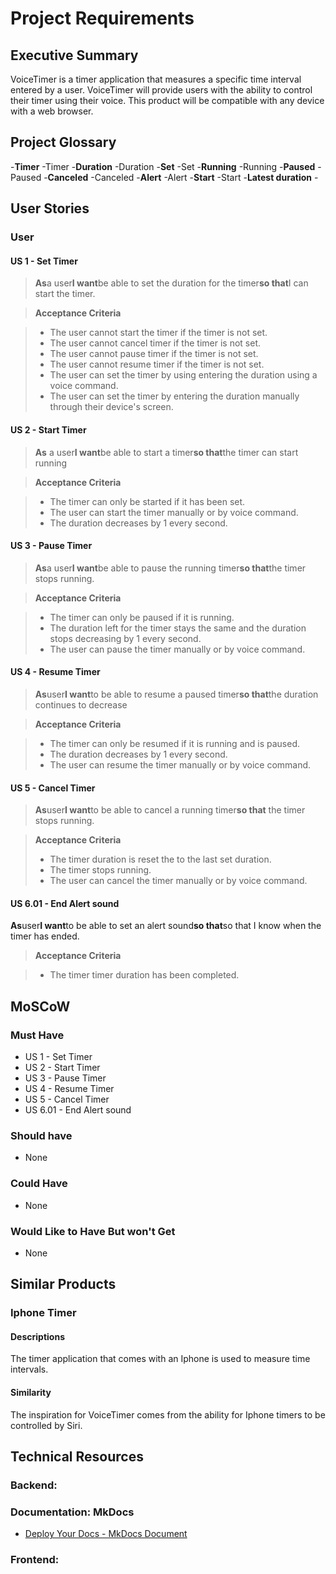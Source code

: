 # Project Requirements

## Executive Summary
VoiceTimer is a timer application that measures a specific time interval entered by a user. VoiceTimer will provide users with the ability to control their timer using their voice. This product will be compatible with any device with a web browser.

## Project Glossary
-**Timer** -Timer 
-**Duration** -Duration
-**Set** -Set
-**Running** -Running
-**Paused** -Paused
-**Canceled** -Canceled
-**Alert** -Alert
-**Start** -Start
-**Latest duration** -

## User Stories

### User 

#### US 1 - Set Timer 
> **As**a user**I want**be able to set the duration for the timer**so that**I can start the timer.

> **Acceptance Criteria**

>- The user cannot start the timer if the timer is not set.
>- The user cannot cancel timer if the timer is not set.
>- The user cannot pause timer if the timer is not set.
>- The user cannot resume timer if the timer is not set.
>- The user can set the timer by using entering the duration using a voice command.
>- The user can set the timer by entering the duration manually through their device's screen.


#### US 2 - Start Timer 
> **As** a user**I want**be able to start a timer**so that**the timer can start running

> **Acceptance Criteria**

>- The timer can only be started if it has been set.
>- The user can start the timer manually or by voice command.
>- The duration decreases by 1 every second.


#### US 3 - Pause Timer 
> **As**a user**I want**be able to pause the running timer**so that**the timer stops running.

> **Acceptance Criteria**

>- The timer can only be paused if it is running.
>- The duration left for the timer stays the same and the duration stops decreasing by 1 every second.
>- The user can pause the timer manually or by voice command.


#### US 4 - Resume Timer 
> **As**user**I want**to be able to resume a paused timer**so that**the duration continues to decrease

> **Acceptance Criteria**

>- The timer can only be resumed if it is running and is paused.
>- The duration decreases by 1 every second.
>- The user can resume the timer manually or by voice command.


#### US 5 - Cancel Timer 
> **As**user**I want**to be able to cancel a running timer**so that** the timer stops running.

> **Acceptance Criteria**
>- The timer duration is reset the to the last set duration.
>- The timer stops running.
>- The user can cancel the timer manually or by voice command.


#### US 6.01 - End Alert sound
**As**user**I want**to be able to set an alert sound**so that**so that I know when the timer has ended.

> **Acceptance Criteria**

>- The timer timer duration has been completed.



## MoSCoW

### Must Have
- US 1 - Set Timer 
- US 2 - Start Timer
- US 3 - Pause Timer
- US 4 - Resume Timer 
- US 5 - Cancel Timer
- US 6.01 - End Alert sound

### Should have 
- None

### Could Have
- None

### Would Like to Have But won't Get
- None

## Similar Products

### Iphone Timer
#### Descriptions 
The timer application that comes with an Iphone is used to measure time intervals.

#### Similarity
The inspiration for VoiceTimer comes from the ability for Iphone timers to be controlled by Siri.


## Technical Resources


### Backend: 
### Documentation: MkDocs 
- [Deploy Your Docs - MkDocs Document](https://www.mkdocs.org/user-guide/deploying-your-docs/)


### Frontend:



